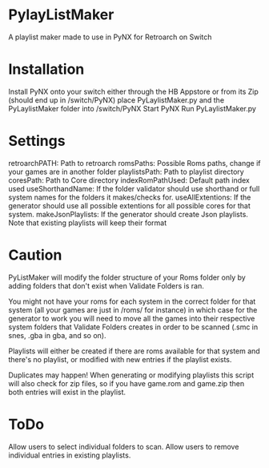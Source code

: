 # PylayListMaker
A playlist maker made to use in PyNX for Retroarch on Switch

# Installation

Install PyNX onto your switch either through the HB Appstore or from its Zip (should end up in /switch/PyNX)
place PyLaylistMaker.py and the PyLaylistMaker folder into /switch/PyNX
Start PyNX
Run PyLaylistMaker.py

# Settings
retroarchPATH: Path to retroarch
romsPaths: Possible Roms paths, change if your games are in another folder
playlistsPath: Path to playlist directory
coresPath: Path to Core directory
indexRomPathUsed: Default path index used
useShorthandName: If the folder validator should use shorthand or full system names for the folders it makes/checks for.
useAllExtentions: If the generator should use all possible extentions for all possible cores for that system.
makeJsonPlaylists: If the generator should create Json playlists.  Note that existing playlists will keep their format

# Caution
PyListMaker will modify the folder structure of your Roms folder only by adding folders that don't exist when Validate Folders is ran.

You might not have your roms for each system in the correct folder for that system (all your games are just in /roms/ for instance) in which case for the generator to work you will need to move all the games into their respective system folders that Validate Folders creates in order to be scanned (.smc in snes, .gba in gba, and so on).

Playlists will either be created if there are roms available for that system and there's no playlist, or modified with new entries if the playlist exists.

Duplicates may happen!  When generating or modifying playlists this script will also check for zip files, so if you have game.rom and game.zip then both entries will exist in the playlist.

# ToDo
Allow users to select individual folders to scan.
Allow users to remove individual entries in existing playlists.